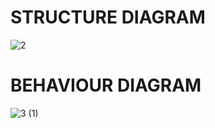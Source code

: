 # STRUCTURE DIAGRAM

![2](https://user-images.githubusercontent.com/101256661/161199781-ead0e132-d520-4eb7-adbb-65aea03fe417.png)


# BEHAVIOUR DIAGRAM

![3 (1)](https://user-images.githubusercontent.com/101256661/161201106-374bdc3f-3291-415b-a777-49d7dc1a6b41.png)


